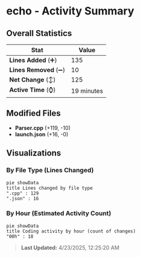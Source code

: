 # echo - Activity Summary 

## Overall Statistics

| Stat                   | Value                                                             |
| ---------------------- | ----------------------------------------------------------------- |
| **Lines Added** (➕)   | 135                                          |
| **Lines Removed** (➖) | 10                                        |
| **Net Change** (↕)    | 125                |
| **Active Time** (⌚)   | 19 minutes |


## Modified Files
- **Parser.cpp** (+119, -10)
- **launch.json** (+16, -0)

## Visualizations

### By File Type (Lines Changed)

```mermaid
pie showData
title Lines changed by file type
".cpp" : 129
".json" : 16
```

### By Hour (Estimated Activity Count)

```mermaid
pie showData
title Coding activity by hour (count of changes)
"00h" : 18
```


> **Last Updated:** 4/23/2025, 12:25:20 AM